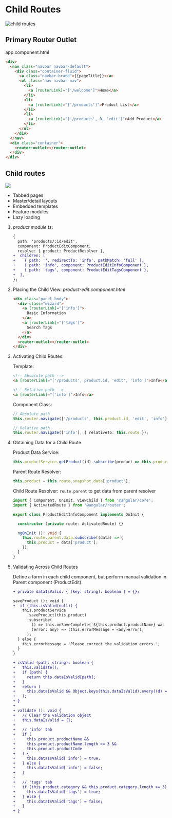 # Child Routes

![child routes](http://om1o84p1p.bkt.clouddn.com/1513935936.png?imageMogr2/thumbnail/!70p)

## Primary Router Outlet

app.component.html

```html
<div>
  <nav class="navbar navbar-default">
    <div class="container-fluid">
      <a class="navbar-brand">{{pageTitle}}</a>
      <ul class="nav navbar-nav">
        <li>
          <a [routerLink]="['/welcome']">Home</a>
        </li>
        <li>
          <a [routerLink]="['/products']">Product List</a>
        </li>
        <li>
          <a [routerLink]="['/products', 0, 'edit']">Add Product</a>
        </li>
      </ul>
    </div>
  </nav>
  <div class="container">
    <router-outlet></router-outlet>
  </div>
</div>
```

## Child routes

![](http://om1o84p1p.bkt.clouddn.com/1513936349.png?imageMogr2/thumbnail/!70p)

* Tabbed pages
* Master/detail layouts
* Embedded templates
* Feature modules
* Lazy loading

1. _product.module.ts_:

    ```diff
    {
      path: 'products/:id/edit',
      component: ProductEditComponent,
      resolve: { product: ProductResolver },
    +  children: [
    +    { path: '', redirectTo: 'info', pathMatch: 'full' },
    +    { path: 'info', component: ProductEditInfoComponent },
    +    { path: 'tags', component: ProductEditTagsComponent },
    +  ],
    };
    ```

1. Placing the Child View: _product-edit.component.html_

    ```html
    <div class="panel-body">
      <div class="wizard">
        <a [routerLink]="['info']">
          Basic Information
        </a>
        <a [routerLink]="['tags']">
          Search Tags
        </a>
      </div>
      <router-outlet></router-outlet>
    </div>
    ```

1. Activating Child Routes:

    Template:

    ```html
    <!-- Absolute path -->
    <a [routerLink]="['/products', product.id, 'edit', 'info']">Info</a>

    <!-- Relative path -->
    <a [routerLink]="['info']">Info</a>
    ```

    Component Class:

    ```ts
    // Absolute path
    this.router.navigate(['/products', this.product.id, 'edit', 'info']);

    // Relative path
    this.router.navigate(['info'], { relativeTo: this.route });
    ```

1. Obtaining Data for a Child Route

    Product Data Service:

    ```ts
    this.productService.getProduct(id).subscribe(product => this.product = product);
    ```

    Parent Route Resolver:

    ```ts
    this.product = this.route.snapshot.data['product'];
    ```

    Child Route Resolver: `route.parent` to get data from parent resolver

    ```ts
    import { Component, OnInit, ViewChild } from '@angular/core';
    import { ActivatedRoute } from '@angular/router';

    export class ProductEditInfoComponent implements OnInit {

      constructor (private route: ActivatedRoute) {}

      ngOnInit (): void {
        this.route.parent.data.subscribe((data) => {
          this.product = data['product'];
        });
      }
    }
    ```

1. Validating Across Child Routes

    Define a form in each child component, but perform manual validation in Parent component (ProductEdit).

    ```diff
    + private dataIsValid: { [key: string]: boolean } = {};

    saveProduct (): void {
    +  if (this.isValid(null)) {
        this.productService
          .saveProduct(this.product)
          .subscribe(
            () => this.onSaveComplete(`${this.product.productName} was saved`),
            (error: any) => (this.errorMessage = <any>error),
          );
      } else {
        this.errorMessage = 'Please correct the validation errors.';
      }
    }

    + isValid (path: string): boolean {
    +   this.validate();
    +   if (path) {
    +     return this.dataIsValid[path];
    +   }
    +   return (
    +     this.dataIsValid && Object.keys(this.dataIsValid).every((d) => this.dataIsValid[d] === true)
    +   );
    + }
    +
    + validate (): void {
    +   // Clear the validation object
    +   this.dataIsValid = {};
    +
    +   // 'info' tab
    +   if (
    +     this.product.productName &&
    +     this.product.productName.length >= 3 &&
    +     this.product.productCode
    +   ) {
    +     this.dataIsValid['info'] = true;
    +   } else {
    +     this.dataIsValid['info'] = false;
    +   }
    +
    +   // 'tags' tab
    +   if (this.product.category && this.product.category.length >= 3) {
    +     this.dataIsValid['tags'] = true;
    +   } else {
    +     this.dataIsValid['tags'] = false;
    +   }
    + }
    ```